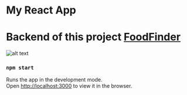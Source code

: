 # My React App
# Backend of this project [FoodFinder](https://github.com/hasanbakirci/FoodFinder)

![alt text](gif.gif)

### `npm start`

Runs the app in the development mode.\
Open [http://localhost:3000](http://localhost:3000) to view it in the browser.


